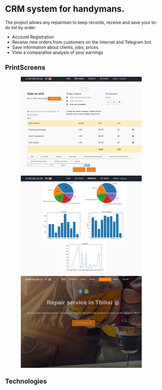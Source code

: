 <h1>CRM system for handymans.</h1>

<p>The project allows any repairman to keep records, receive and
save your to-do list by order:</p>

<ul>
<li>Account Registration
<li>Receive new orders from customers on the Internet and Telegram bot.
<li>Save information about clients, jobs, prices
<li>View a comparative analysis of your earnings
</ul>

<h2>PrintScreens</h2>
<p align=center>
<img src="https://github.com/alp-rostov/sakhlis/blob/master/web/media/images/2.png" width="400"><br>
<img src="https://github.com/alp-rostov/sakhlis/blob/master/web/media/images/3.png" width="400"><br>
<img src="https://github.com/alp-rostov/sakhlis/blob/master/web/media/images/4.png" width="400">
</p>
  
<h2>Technologies</h2>
<p align="left" dir="auto"> 


</p>

